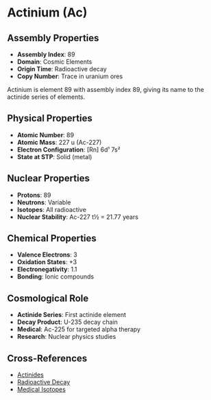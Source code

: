 # Actinium (Ac)

## Assembly Properties
- **Assembly Index**: 89
- **Domain**: Cosmic Elements
- **Origin Time**: Radioactive decay
- **Copy Number**: Trace in uranium ores

Actinium is element 89 with assembly index 89, giving its name to the actinide series of elements.

## Physical Properties
- **Atomic Number**: 89
- **Atomic Mass**: 227 u (Ac-227)
- **Electron Configuration**: [Rn] 6d¹ 7s²
- **State at STP**: Solid (metal)

## Nuclear Properties
- **Protons**: 89
- **Neutrons**: Variable
- **Isotopes**: All radioactive
- **Nuclear Stability**: Ac-227 t½ = 21.77 years

## Chemical Properties
- **Valence Electrons**: 3
- **Oxidation States**: +3
- **Electronegativity**: 1.1
- **Bonding**: Ionic compounds

## Cosmological Role
- **Actinide Series**: First actinide element
- **Decay Product**: U-235 decay chain
- **Medical**: Ac-225 for targeted alpha therapy
- **Research**: Nuclear physics studies

## Cross-References
- [Actinides](/domains/cosmic/elements/actinides.md)
- [Radioactive Decay](/domains/cosmic/processes/radioactive_decay.md)
- [Medical Isotopes](/domains/cosmic/applications/medical_isotopes.md)